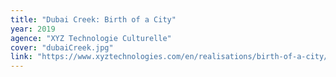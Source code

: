 ```yaml
---
title: "Dubai Creek: Birth of a City"
year: 2019
agence: "XYZ Technologie Culturelle"
cover: "dubaiCreek.jpg"
link: "https://www.xyztechnologies.com/en/realisations/birth-of-a-city/"
---
```

